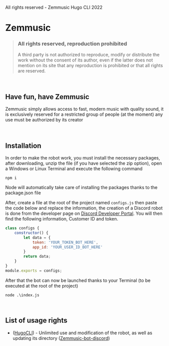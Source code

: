 All rights reserved - Zemmusic Hugo CLI 2022

# Zemmusic 


> ### All rights reserved, reproduction prohibited
> A third party is not authorized to reproduce, modify or distribute the work without the consent of its author, even if the latter does not mention on its site that any reproduction is prohibited or that all rights are reserved.
> 

 
  
## Have fun, have Zemmusic
Zemmusic simply allows access to fast, modern music with quality sound, it is exclusively reserved for a restricted group of people (at the moment) any use must be authorized by its creator

  
## Installation 
In order to make the robot work, you must install the necessary packages, after downloading, unzip the file (if you have selected the zip option), open a Windows or Linux Terminal and execute the following command

```
npm i
```

Node will automatically take care of installing the packages thanks to the package.json file

After, create a file at the root of the project named `configs.js` then paste the code below and replace the information, the creation of a Discord robot is done from the developer page on [Discord Developer Portal](https://discord.com/developers/applications). You will then find the following information, Customer ID and token.

```js
class configs {
    constructor() {
        let data = {
            token: 'YOUR_TOKEN_BOT_HERE',
            app_id: 'YOUR_USER_ID_BOT_HERE'
        }
        return data;
    }
}
module.exports = configs;
```
  
After that the bot can now be launched thanks to your Terminal (to be executed at the root of the project)

```
node .\index.js 
```

  
## List of usage rights
  
   - ([HugoCLI](https://github.com/HugoCLI)) - 
Unlimited use and modification of the robot, as well as updating its directory ([Zemmusic-bot-discord](https://github.com/HugoCLI/Zemmusic-bot-discord))
